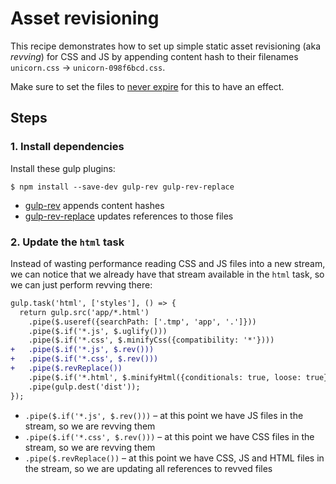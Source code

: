 # Asset revisioning

This recipe demonstrates how to set up simple static asset revisioning (aka *revving*) for CSS and JS by appending content hash to their filenames `unicorn.css` → `unicorn-098f6bcd.css`.

Make sure to set the files to [never expire](http://developer.yahoo.com/performance/rules.html#expires) for this to have an effect.

## Steps

### 1. Install dependencies

Install these gulp plugins:

```
$ npm install --save-dev gulp-rev gulp-rev-replace
```

* [gulp-rev](https://github.com/sindresorhus/gulp-rev) appends content hashes
* [gulp-rev-replace](https://github.com/jamesknelson/gulp-rev-replace) updates references to those files

### 2. Update the `html` task

Instead of wasting performance reading CSS and JS files into a new stream, we can notice that we already have that stream available in the `html` task, so we can just perform revving there:

```diff
gulp.task('html', ['styles'], () => {
  return gulp.src('app/*.html')
    .pipe($.useref({searchPath: ['.tmp', 'app', '.']}))
    .pipe($.if('*.js', $.uglify()))
    .pipe($.if('*.css', $.minifyCss({compatibility: '*'})))
+   .pipe($.if('*.js', $.rev()))
+   .pipe($.if('*.css', $.rev()))
+   .pipe($.revReplace())
    .pipe($.if('*.html', $.minifyHtml({conditionals: true, loose: true})))
    .pipe(gulp.dest('dist'));
});
```

* `.pipe($.if('*.js', $.rev()))` – at this point we have JS files in the stream, so we are revving them
* `.pipe($.if('*.css', $.rev()))` – at this point we have CSS files in the stream, so we are revving them
* `.pipe($.revReplace())` – at this point we have CSS, JS and HTML files in the stream, so we are updating all references to revved files
